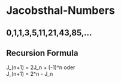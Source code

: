 Jacobsthal-Numbers
==================

0,1,1,3,5,11,21,43,85,...
-------------------------



Recursion Formula
-----------------
J_(n+1) = 2J_n + (-1)^n           oder                
J_(n+1) = 2^n - J_n		

